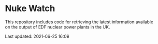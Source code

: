 # Nuke Watch

This repository includes code for retrieving the latest information available on the output of EDF nuclear power plants in the UK.

Last updated: 2021-06-25 16:09